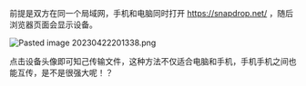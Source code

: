 前提是双方在同一个局域网，手机和电脑同时打开 https://snapdrop.net/ ，随后浏览器页面会显示设备。

![Pasted image 20230422201338.png](Pasted%20image%2020230422201338.png)

点击设备头像即可知己传输文件，这种方法不仅适合电脑和手机，手机手机之间也能互传，是不是很强大呢！？